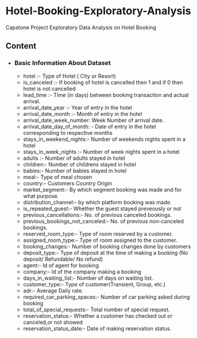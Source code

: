 # Hotel-Booking-Exploratory-Analysis
Capstone Project Exploratory Data Analysis on Hotel Booking

## Content

- ### Basic Information About Dataset

  - hotel :- Type of Hotel  ( City or Resort)
  - is_canceled	:- If booking of hotel is cancelled then 1 and if 0 then hotel is not cancelled
  - lead_time	:- Time (in days) between booking transaction and actual arrival.
  - arrival_date_year	:- Year of entry in the hotel 
  - arrival_date_month :- Month of entry in the hotel
  - arrival_date_week_number: Week Number of arrival date.
  - arrival_date_day_of_month: - Date of entry in the hotel corresponding to respective months
  - stays_in_weekend_nights:-  Number of weekends nights spent in a hotel
  - stays_in_week_nights	:- Number of week nights spent in a hotel
  - adults	:- Number of adults stayed in hotel
  - children:- Number of childrens stayed in hotel
  - babies:- Number of babies stayed in hotel
  - meal:- Type of meal chosen 
  - country:- Customers Country Origin
  - market_segment:- By which segment booking was made and for what purpose.
  - distribution_channel:- by which platform booking was made.
  - is_repeated_guest:- Whether the guest stayed preveously or not 
  - previous_cancellations:- No. of previous canceled bookings.
  - previous_bookings_not_canceled:- No. of previous non-canceled bookings.
  - reserved_room_type:-  Type of room reserved by a customer.
  - assigned_room_type:-  Type of room assigned to the customer.
  - booking_changes:- Number of booking changes done by customers
  - deposit_type:- Type of deposit at the time of making a booking (No deposit/ Refundable/ No refund)
  - agent:- Id of agent for booking
  - company:- Id of the company making a booking
  - days_in_waiting_list:- Number of days on waiting list.
  - customer_type:- Type of customer(Transient, Group, etc.)
  - adr:- Average Daily rate.
  - required_car_parking_spaces:- Number of car parking asked during booking
  - total_of_special_requests:- Total number of special request.
  - reservation_status:- Whether a customer has checked out or canceled,or not showed 
  - reservation_status_date:- Date of making reservation status.
